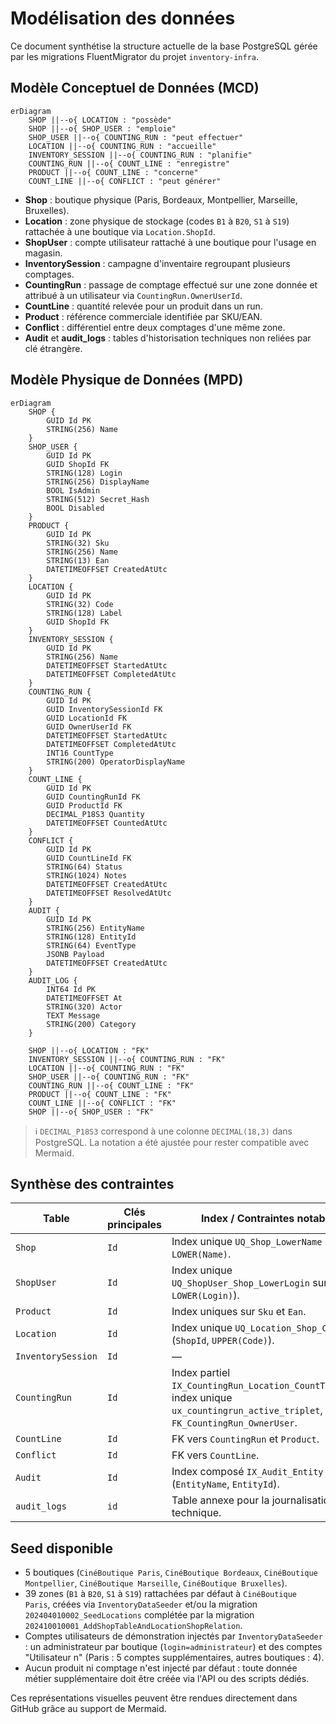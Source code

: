 # Modélisation des données

Ce document synthétise la structure actuelle de la base PostgreSQL gérée par les migrations FluentMigrator du projet `inventory-infra`.

## Modèle Conceptuel de Données (MCD)

```mermaid
erDiagram
    SHOP ||--o{ LOCATION : "possède"
    SHOP ||--o{ SHOP_USER : "emploie"
    SHOP_USER ||--o{ COUNTING_RUN : "peut effectuer"
    LOCATION ||--o{ COUNTING_RUN : "accueille"
    INVENTORY_SESSION ||--o{ COUNTING_RUN : "planifie"
    COUNTING_RUN ||--o{ COUNT_LINE : "enregistre"
    PRODUCT ||--o{ COUNT_LINE : "concerne"
    COUNT_LINE ||--o{ CONFLICT : "peut générer"
```

- **Shop** : boutique physique (Paris, Bordeaux, Montpellier, Marseille, Bruxelles).
- **Location** : zone physique de stockage (codes `B1` à `B20`, `S1` à `S19`) rattachée à une boutique via `Location.ShopId`.
- **ShopUser** : compte utilisateur rattaché à une boutique pour l'usage en magasin.
- **InventorySession** : campagne d'inventaire regroupant plusieurs comptages.
- **CountingRun** : passage de comptage effectué sur une zone donnée et attribué à un utilisateur via `CountingRun.OwnerUserId`.
- **CountLine** : quantité relevée pour un produit dans un run.
- **Product** : référence commerciale identifiée par SKU/EAN.
- **Conflict** : différentiel entre deux comptages d'une même zone.
- **Audit** et **audit_logs** : tables d'historisation techniques non reliées par clé étrangère.

## Modèle Physique de Données (MPD)

```mermaid
erDiagram
    SHOP {
        GUID Id PK
        STRING(256) Name
    }
    SHOP_USER {
        GUID Id PK
        GUID ShopId FK
        STRING(128) Login
        STRING(256) DisplayName
        BOOL IsAdmin
        STRING(512) Secret_Hash
        BOOL Disabled
    }
    PRODUCT {
        GUID Id PK
        STRING(32) Sku
        STRING(256) Name
        STRING(13) Ean
        DATETIMEOFFSET CreatedAtUtc
    }
    LOCATION {
        GUID Id PK
        STRING(32) Code
        STRING(128) Label
        GUID ShopId FK
    }
    INVENTORY_SESSION {
        GUID Id PK
        STRING(256) Name
        DATETIMEOFFSET StartedAtUtc
        DATETIMEOFFSET CompletedAtUtc
    }
    COUNTING_RUN {
        GUID Id PK
        GUID InventorySessionId FK
        GUID LocationId FK
        GUID OwnerUserId FK
        DATETIMEOFFSET StartedAtUtc
        DATETIMEOFFSET CompletedAtUtc
        INT16 CountType
        STRING(200) OperatorDisplayName
    }
    COUNT_LINE {
        GUID Id PK
        GUID CountingRunId FK
        GUID ProductId FK
        DECIMAL_P18S3 Quantity
        DATETIMEOFFSET CountedAtUtc
    }
    CONFLICT {
        GUID Id PK
        GUID CountLineId FK
        STRING(64) Status
        STRING(1024) Notes
        DATETIMEOFFSET CreatedAtUtc
        DATETIMEOFFSET ResolvedAtUtc
    }
    AUDIT {
        GUID Id PK
        STRING(256) EntityName
        STRING(128) EntityId
        STRING(64) EventType
        JSONB Payload
        DATETIMEOFFSET CreatedAtUtc
    }
    AUDIT_LOG {
        INT64 Id PK
        DATETIMEOFFSET At
        STRING(320) Actor
        TEXT Message
        STRING(200) Category
    }

    SHOP ||--o{ LOCATION : "FK"
    INVENTORY_SESSION ||--o{ COUNTING_RUN : "FK"
    LOCATION ||--o{ COUNTING_RUN : "FK"
    SHOP_USER ||--o{ COUNTING_RUN : "FK"
    COUNTING_RUN ||--o{ COUNT_LINE : "FK"
    PRODUCT ||--o{ COUNT_LINE : "FK"
    COUNT_LINE ||--o{ CONFLICT : "FK"
    SHOP ||--o{ SHOP_USER : "FK"
```

> ℹ️ `DECIMAL_P18S3` correspond à une colonne `DECIMAL(18,3)` dans PostgreSQL. La notation a été ajustée pour rester compatible avec Mermaid.

## Synthèse des contraintes

| Table | Clés principales | Index / Contraintes notables |
| --- | --- | --- |
| `Shop` | `Id` | Index unique `UQ_Shop_LowerName` sur `LOWER(Name)`. |
| `ShopUser` | `Id` | Index unique `UQ_ShopUser_Shop_LowerLogin` sur (`ShopId`, `LOWER(Login)`). |
| `Product` | `Id` | Index uniques sur `Sku` et `Ean`. |
| `Location` | `Id` | Index unique `UQ_Location_Shop_Code` (`ShopId`, `UPPER(Code)`). |
| `InventorySession` | `Id` | — |
| `CountingRun` | `Id` | Index partiel `IX_CountingRun_Location_CountType_Open`, index unique `ux_countingrun_active_triplet`, FK `FK_CountingRun_OwnerUser`. |
| `CountLine` | `Id` | FK vers `CountingRun` et `Product`. |
| `Conflict` | `Id` | FK vers `CountLine`. |
| `Audit` | `Id` | Index composé `IX_Audit_Entity` (`EntityName`, `EntityId`). |
| `audit_logs` | `id` | Table annexe pour la journalisation technique. |

## Seed disponible

- 5 boutiques (`CinéBoutique Paris`, `CinéBoutique Bordeaux`, `CinéBoutique Montpellier`, `CinéBoutique Marseille`, `CinéBoutique Bruxelles`).
- 39 zones (`B1` à `B20`, `S1` à `S19`) rattachées par défaut à `CinéBoutique Paris`, créées via `InventoryDataSeeder` et/ou la migration `202404010002_SeedLocations` complétée par la migration `202410010001_AddShopTableAndLocationShopRelation`.
- Comptes utilisateurs de démonstration injectés par `InventoryDataSeeder` : un administrateur par boutique (`login=administrateur`) et des comptes "Utilisateur n" (Paris : 5 comptes supplémentaires, autres boutiques : 4).
- Aucun produit ni comptage n'est injecté par défaut : toute donnée métier supplémentaire doit être créée via l'API ou des scripts dédiés.

Ces représentations visuelles peuvent être rendues directement dans GitHub grâce au support de Mermaid.
